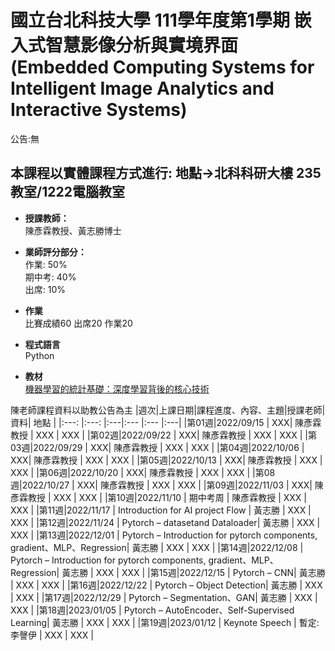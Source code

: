 # 國立台北科技大學 111學年度第1學期 嵌入式智慧影像分析與實境界面(Embedded Computing Systems for Intelligent Image Analytics and Interactive Systems)
公告:無<br>  

## 本課程以實體課程方式進行: 地點→北科科研大樓 235教室/1222電腦教室 

* **授課教師：** <br>
陳彥霖教授、黃志勝博士 <br>

* **業師評分部分：** <br>
作業: 50% <br>
期中考: 40% <br>
出席: 10% <br>

* **作業** <br>
比賽成績60 出席20 作業20 


* **程式語言** <br>
Python

* **教材** <br>
[機器學習的統計基礎：深度學習背後的核心技術](https://www.flag.com.tw/books/product/F1319)


陳老師課程資料以助教公告為主
 |週次|上課日期|課程進度、內容、主題|授課老師|資料| 地點 |
 |:---: |:---:      |:---|:---       |:---  |:---|
 |第01週|2022/09/15 | XXX| 陳彥霖教授 |  XXX | XXX |
 |第02週|2022/09/22 | XXX| 陳彥霖教授 |  XXX | XXX |
 |第03週|2022/09/29 | XXX| 陳彥霖教授 |  XXX | XXX |
 |第04週|2022/10/06 | XXX| 陳彥霖教授 |  XXX | XXX |
 |第05週|2022/10/13 | XXX| 陳彥霖教授 |  XXX | XXX |
 |第06週|2022/10/20 | XXX| 陳彥霖教授 |  XXX | XXX |
 |第08週|2022/10/27 | XXX| 陳彥霖教授 |  XXX | XXX |
 |第09週|2022/11/03 | XXX| 陳彥霖教授 |  XXX | XXX |
 |第10週|2022/11/10 | 期中考周 | 陳彥霖教授 |  XXX | XXX |
 |第11週|2022/11/17 | Introduction for AI project Flow | 黃志勝 |  XXX | XXX |
 |第12週|2022/11/24 | Pytorch – datasetand Dataloader| 黃志勝 |  XXX | XXX |
 |第13週|2022/12/01 | Pytorch – Introduction for pytorch components, gradient、MLP、Regression| 黃志勝 |  XXX | XXX |
 |第14週|2022/12/08 | Pytorch – Introduction for pytorch components, gradient、MLP、Regression| 黃志勝 |  XXX | XXX |
 |第15週|2022/12/15 | Pytorch – CNN| 黃志勝 |  XXX | XXX |
 |第16週|2022/12/22 | Pytorch – Object Detection| 黃志勝 |  XXX | XXX |
 |第17週|2022/12/29 | Pytorch – Segmentation、GAN| 黃志勝 |  XXX | XXX |
 |第18週|2023/01/05 | Pytorch – AutoEncoder、Self-Supervised Learning| 黃志勝 |  XXX | XXX |
 |第19週|2023/01/12 | Keynote Speech | 暫定: 李謦伊 |  XXX | XXX |






